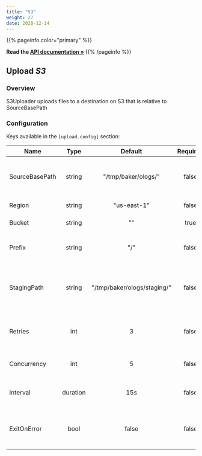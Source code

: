 ```yaml
---
title: "S3"
weight: 27
date: 2020-12-14
---
```

{{% pageinfo color="primary" %}}

**Read the [API documentation &raquo;](https://pkg.go.dev/github.com/AdRoll/baker/upload#S3)**
{{% /pageinfo %}}

## Upload *S3*

### Overview
S3Uploader uploads files to a destination on S3 that is relative to SourceBasePath

### Configuration

Keys available in the `[upload.config]` section:

|Name|Type|Default|Required|Description|
|----|:--:|:-----:|:------:|-----------|
| SourceBasePath| string| "/tmp/baker/ologs/"| false| Base path used to consider the final S3 path.|
| Region| string| "us-east-1"| false| S3 region to upload to|
| Bucket| string| ""| true| S3 bucket to upload to|
| Prefix| string| "/"| false| Prefix on the destination bucket|
| StagingPath| string| "/tmp/baker/ologs/staging/"| false| Local staging area to copy files to before upload.|
| Retries| int| 3| false| Number of retries before a failed upload|
| Concurrency| int| 5| false| Number of concurrent workers|
| Interval| duration| 15s| false| Period at which the source path is scanned|
| ExitOnError| bool| false| false| Exit at first error, instead of logging all errors|

